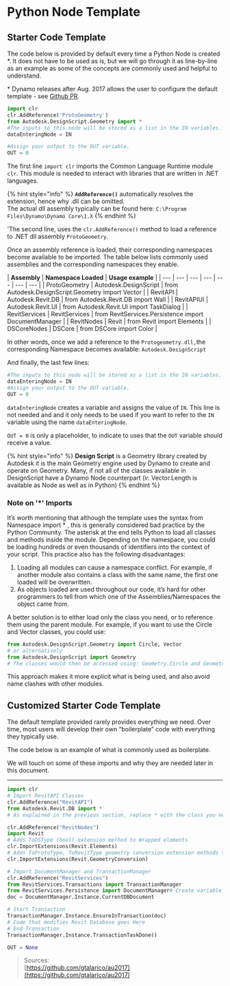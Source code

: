 # Python Node Template

## **Starter Code Template**

The code below is provided by default every time a Python Node is created \*. It does not have to be used as is, but we will go through it as line-by-line as an example as some of the concepts are commonly used and helpful to understand.

\* Dynamo releases after Aug. 2017  allows the user to configure the default template - see [Github PR](https://github.com/DynamoDS/Dynamo/pull/8122).

```python
import clr
clr.AddReference('ProtoGeometry')
from Autodesk.DesignScript.Geometry import *
#The inputs to this node will be stored as a list in the IN variables.
dataEnteringNode = IN

#Assign your output to the OUT variable.
OUT = 0
```

The first line `import clr`  imports the Common Language Runtime module `clr`. This module is needed to interact with libraries that are written in .NET languages.

{% hint style="info" %}
**`AddReference()`** automatically resolves the extension, hence why .dll can be omitted.   
The actual dll assembly typically  can be found here: `C:\Program Files\Dynamo\Dynamo Core\1.X`
{% endhint %}

'The second line, uses the `clr.AddReference()` method to load a reference to .NET dll assembly `ProtoGeometry`.

Once an assembly reference is loaded, their corresponding namespaces become available to be imported. The table below lists commonly used assemblies and the corresponding namespaces they enable.

| **Assembly** | **Namespace Loaded** | **Usage example** |
| --- | --- | --- | --- | --- | --- | --- |
| ProtoGeometry | Autodesk.DesignScript | from Autodesk.DesignScript.Geometry import Vector |
| RevitAPI | Autodesk.Revit.DB | from Autodesk.Revit.DB import Wall |
| RevitAPIUI | Autodesk.Revit.UI | from Autodesk.Revit.UI import TaskDialog |
| RevitServices | RevitServices | from RevitServices.Persistence import DocumentManager |
| RevitNodes | Revit | from Revit import Elements |
| DSCoreNodes | DSCore | from DSCore import Color |

In other words, once we add a reference to the `Protogeometry.dll,`the corresponding Namespace becomes available: `Autodesk.DesignScript`

And finally, the last few lines:

```python
#The inputs to this node will be stored as a list in the IN variables.
dataEnteringNode = IN
#Assign your output to the OUT variable.
OUT = 0
```

`dataEnteringNode` creates a variable and assigns the value of `IN`. This line is not needed and and it only needs to be used if you want to refer to the `IN` variable using the name `dataEnteringNode`.

`OUT = 0` is only a placeholder, to indicate to uses that the `OUT` variable should receive a value.  


{% hint style="info" %}
 **Design Script** is a Geometry library created by Autodesk it is the main Geometry engine used by Dynamo to create and operate on Geometry. Many, if not all of the classes available in DesignScript have a Dynamo Node counterpart \(ir. Vector.Length is available as Node as well as in Python\)
{% endhint %}

### **Note on '\*' Imports**

It’s worth mentioning that although the template uses the syntax from Namespace import \* , this is generally considered bad practice by the Python Community. The asterisk at the end tells Python to load all classes and methods inside the module. Depending on the namespace, you could be loading hundreds or even thousands of identifiers into the context of your script. This practice also has the following disadvantages:

1. Loading all modules can cause a namespace conflict. For example, if another module also contains a class with the same name, the first one loaded will be overwritten.
2. As objects loaded are used throughout our code, it’s hard for other programmers to tell from which one of the Assemblies/Namespaces the object came from.

A better solution is to either load only the class you need, or to reference them using the parent module. For example, if you want to use the Circle and Vector classes, you could use:

```python
from Autodesk.DesignScript.Geometry import Circle, Vector
# or alternatively
from Autodesk.DesignScript import Geometry
# The classes would then be accessed using: Geometry.Circle and Geometry.Vector
```

This approach makes it more explicit what is being used, and also avoid name clashes with other modules.

## **Customized Starter Code Template**

The default template provided rarely provides everything we need. Over time, most users will develop their own “boilerplate” code with everything they typically use.  


The code below is an example of what is commonly used as boilerplate.

We will touch on some of these imports and why they are needed later in this document.  
****

```python
import clr
# Import RevitAPI Classes
clr.AddReference("RevitAPI")
from Autodesk.Revit.DB import *
# As explained in the previous section, replace * with the class you need separated by comma.

clr.AddReference("RevitNodes")
import Revit
# Adds ToDSType (bool) extension method to Wrapped elements
clr.ImportExtensions(Revit.Elements)
# Adds ToProtoType, ToRevitType geometry conversion extension methods to objects
clr.ImportExtensions(Revit.GeometryConversion)

# Import DocumentManager and TransactionManager
clr.AddReference("RevitServices")
from RevitServices.Transactions import TransactionManager
from RevitServices.Persistence import DocumentManager# Create variable for Revit Document
doc = DocumentManager.Instance.CurrentDBDocument

# Start Transaction
TransactionManager.Instance.EnsureInTransaction(doc)
# Code that modifies Revit Database goes Here
# End Transaction
TransactionManager.Instance.TransactionTaskDone()

OUT = None
```

> Sources:   
> [https://github.com/gtalarico/au2017](https://github.com/gtalarico/au2017)



